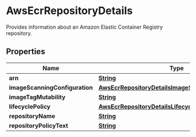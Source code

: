 

# AwsEcrRepositoryDetails

Provides information about an Amazon Elastic Container Registry repository.

## Properties

| Name | Type | Description | Notes |
|------------ | ------------- | ------------- | -------------|
|**arn** | [**String**](String.md) |  |  [optional] |
|**imageScanningConfiguration** | [**AwsEcrRepositoryDetailsImageScanningConfiguration**](AwsEcrRepositoryDetailsImageScanningConfiguration.md) |  |  [optional] |
|**imageTagMutability** | [**String**](String.md) |  |  [optional] |
|**lifecyclePolicy** | [**AwsEcrRepositoryDetailsLifecyclePolicy**](AwsEcrRepositoryDetailsLifecyclePolicy.md) |  |  [optional] |
|**repositoryName** | [**String**](String.md) |  |  [optional] |
|**repositoryPolicyText** | [**String**](String.md) |  |  [optional] |



